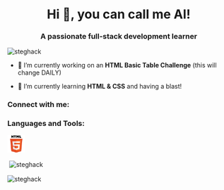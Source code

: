 <h1 align="center">Hi 👋, you can call me Al!</h1>
<h3 align="center">A passionate full-stack development learner</h3>

<p align="left"> <img src="https://komarev.com/ghpvc/?username=steghack&label=Profile%20views&color=0e75b6&style=flat" alt="steghack" /> </p>

- 🔭 I’m currently working on an **HTML Basic Table Challenge** (this will change DAILY)

- 🌱 I’m currently learning **HTML & CSS** and having a blast!

<h3 align="left">Connect with me:</h3>
<p align="left">
</p>

<h3 align="left">Languages and Tools:</h3>
<p align="left"> <a href="https://www.w3.org/html/" target="_blank" rel="noreferrer"> <img src="https://raw.githubusercontent.com/devicons/devicon/master/icons/html5/html5-original-wordmark.svg" alt="html5" width="40" height="40"/> </a> </p>

<p>&nbsp;<img align="center" src="https://github-readme-stats.vercel.app/api?username=steghack&show_icons=true&locale=en" alt="steghack" /></p>

<p><img align="center" src="https://github-readme-streak-stats.herokuapp.com/?user=steghack&" alt="steghack" /></p>


